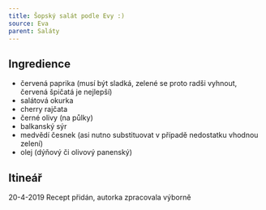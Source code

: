 ```yaml
---
title: Šopský salát podle Evy :)
source: Eva
parent: Saláty
---
```


## Ingredience

- červená paprika (musí být sladká, zelené se proto radši vyhnout, červená špičatá je nejlepší)
- salátová okurka
- cherry rajčata
- černé olivy (na půlky)
- balkanský sýr
- medvědí česnek (asi nutno substituovat v případě nedostatku vhodnou zelení)
- olej (dýňový či olivový panenský)

## Itineář
20-4-2019 Recept přidán, autorka zpracovala výborně